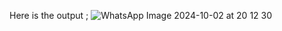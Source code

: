 Here is the output ;
![WhatsApp Image 2024-10-02 at 20 12 30](https://github.com/user-attachments/assets/8b1622c1-bf6e-4211-937b-ff734d2c27f0)
